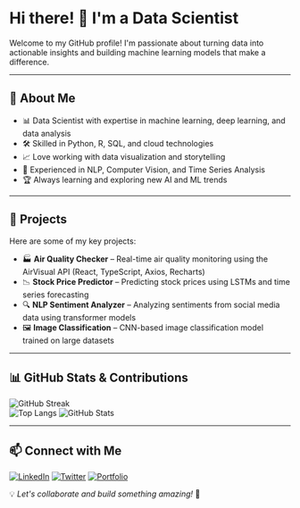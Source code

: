 # Hi there! 👋 I'm a Data Scientist

Welcome to my GitHub profile! I'm passionate about turning data into actionable insights and building machine learning models that make a difference.

---

## 🔬 About Me
- 📊 Data Scientist with expertise in machine learning, deep learning, and data analysis
- 🛠️ Skilled in Python, R, SQL, and cloud technologies
- 📈 Love working with data visualization and storytelling
- 🤖 Experienced in NLP, Computer Vision, and Time Series Analysis
- 🏆 Always learning and exploring new AI and ML trends

---

## 🚀 Projects
Here are some of my key projects:
- 🏭 **Air Quality Checker** – Real-time air quality monitoring using the AirVisual API (React, TypeScript, Axios, Recharts)
- 📉 **Stock Price Predictor** – Predicting stock prices using LSTMs and time series forecasting
- 🔍 **NLP Sentiment Analyzer** – Analyzing sentiments from social media data using transformer models
- 🖼️ **Image Classification** – CNN-based image classification model trained on large datasets

---

## 📊 GitHub Stats & Contributions
![GitHub Streak](https://streak-stats.demolab.com/?user=sandeepkovvuru&theme=radical) 
<br>
![Top Langs](https://github-readme-stats.vercel.app/api/top-langs/?username=sandeepkovvuru&layout=compact&theme=radical)
![GitHub Stats](https://github-readme-stats.vercel.app/api?username=sandeepkovvuru&show_icons=true&theme=radical)

---

## 📫 Connect with Me
[![LinkedIn](https://img.shields.io/badge/LinkedIn-0077B5?style=for-the-badge&logo=linkedin&logoColor=white)](https://linkedin.com/in/yourprofile)
[![Twitter](https://img.shields.io/badge/Twitter-1DA1F2?style=for-the-badge&logo=twitter&logoColor=white)](https://twitter.com/yourhandle)
[![Portfolio](https://img.shields.io/badge/Portfolio-000?style=for-the-badge&logo=vercel&logoColor=white)](https://yourwebsite.com)

💡 *Let's collaborate and build something amazing!* 🚀
